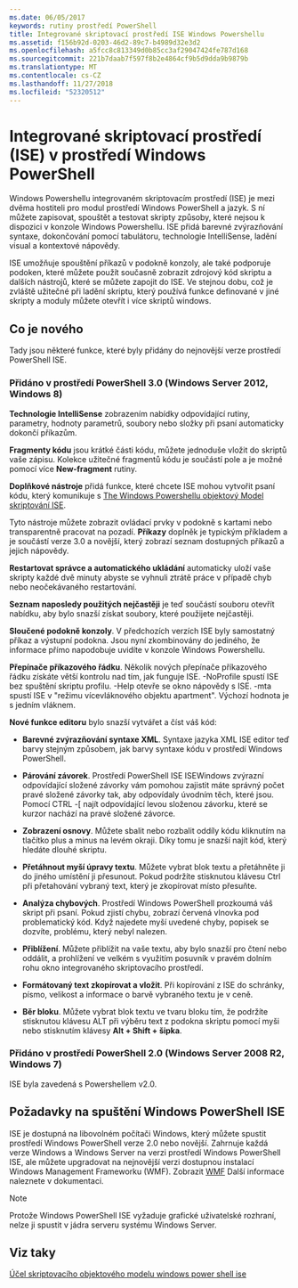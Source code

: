 ```yaml
---
ms.date: 06/05/2017
keywords: rutiny prostředí PowerShell
title: Integrované skriptovací prostředí ISE Windows Powershellu
ms.assetid: f156b92d-0203-46d2-89c7-b4989d32e3d2
ms.openlocfilehash: a5fcc8c813349d0b85cc3af29047424fe787d168
ms.sourcegitcommit: 221b7daab7f597f8b2e4864cf9b5d9dda9b9879b
ms.translationtype: MT
ms.contentlocale: cs-CZ
ms.lasthandoff: 11/27/2018
ms.locfileid: "52320512"
---
```

# <a name="windows-powershell-integrated-scripting-environment-ise"></a>Integrované skriptovací prostředí (ISE) v prostředí Windows PowerShell

Windows Powershellu integrovaném skriptovacím prostředí (ISE) je mezi dvěma hostiteli pro modul prostředí Windows PowerShell a jazyk. S ní můžete zapisovat, spouštět a testovat skripty způsoby, které nejsou k dispozici v konzole Windows Powershellu. ISE přidá barevné zvýrazňování syntaxe, dokončování pomocí tabulátoru, technologie IntelliSense, ladění visual a kontextové nápovědy.

ISE umožňuje spouštění příkazů v podokně konzoly, ale také podporuje podoken, které můžete použít současně zobrazit zdrojový kód skriptu a dalších nástrojů, které se můžete zapojit do ISE. Ve stejnou dobu, což je zvláště užitečné při ladění skriptu, který používá funkce definované v jiné skripty a moduly můžete otevřít i více skriptů windows.

## <a name="whats-new"></a>Co je nového

Tady jsou některé funkce, které byly přidány do nejnovější verze prostředí PowerShell ISE.

### <a name="added-in-powershell-30-windows-server-2012-windows-8"></a>Přidáno v prostředí PowerShell 3.0 (Windows Server 2012, Windows 8)

**Technologie IntelliSense** zobrazením nabídky odpovídající rutiny, parametry, hodnoty parametrů, soubory nebo složky při psaní automaticky dokončí příkazům.

**Fragmenty kódu** jsou krátké části kódu, můžete jednoduše vložit do skriptů vaše zápisu. Kolekce užitečné fragmentů kódu je součástí pole a je možné pomocí více **New-fragment** rutiny.

**Doplňkové nástroje** přidá funkce, které chcete ISE mohou vytvořit psaní kódu, který komunikuje s [The Windows Powershellu objektový Model skriptování ISE](../../core-powershell/ise/The-ISE-Object-Model-Hierarchy.md).

Tyto nástroje můžete zobrazit ovládací prvky v podokně s kartami nebo transparentně pracovat na pozadí. **Příkazy** doplněk je typickým příkladem a je součástí verze 3.0 a novější, který zobrazí seznam dostupných příkazů a jejich nápovědy.

**Restartovat správce a automatického ukládání** automaticky uloží vaše skripty každé dvě minuty abyste se vyhnuli ztrátě práce v případě chyb nebo neočekávaného restartování.

**Seznam naposledy použitých nejčastěji** je teď součástí souboru otevřít nabídku, aby bylo snazší získat soubory, které použijete nejčastěji.

**Sloučené podokně konzoly**. V předchozích verzích ISE byly samostatný příkaz a výstupní podokna. Jsou nyní zkombinovány do jediného, že informace přímo napodobuje uvidíte v konzole Windows Powershellu.

**Přepínače příkazového řádku**. Několik nových přepínače příkazového řádku získáte větší kontrolu nad tím, jak funguje ISE. -NoProfile spustí ISE bez spuštění skriptu profilu. -Help otevře se okno nápovědy s ISE. -mta spustí ISE v "režimu vícevláknového objektu apartment". Výchozí hodnota je s jedním vláknem.

**Nové funkce editoru** bylo snazší vytvářet a číst váš kód:

- **Barevné zvýrazňování syntaxe XML**. Syntaxe jazyka XML ISE editor teď barvy stejným způsobem, jak barvy syntaxe kódu v prostředí Windows PowerShell.

- **Párování závorek**. Prostředí PowerShell ISE ISEWindows zvýrazní odpovídající složené závorky vám pomohou zajistit máte správný počet pravé složené závorky tak, aby odpovídaly úvodním těch, které jsou. Pomocí CTRL -\[ najít odpovídající levou složenou závorku, které se kurzor nachází na pravé složené závorce.

- **Zobrazení osnovy**. Můžete sbalit nebo rozbalit oddíly kódu kliknutím na tlačítko plus a minus na levém okraji. Díky tomu je snazší najít kód, který hledáte dlouhé skriptu.

- **Přetáhnout myší úpravy textu**. Můžete vybrat blok textu a přetáhněte ji do jiného umístění ji přesunout. Pokud podržíte stisknutou klávesu Ctrl při přetahování vybraný text, který je zkopírovat místo přesuňte.

- **Analýza chybových**. Prostředí Windows PowerShell prozkoumá váš skript při psaní. Pokud zjistí chybu, zobrazí červená vlnovka pod problematický kód. Když najedete myší uvedené chyby, popisek se dozvíte, problému, který nebyl nalezen.

- **Přiblížení**. Můžete přiblížit na vaše textu, aby bylo snazší pro čtení nebo oddálit, a prohlížení ve velkém s využitím posuvník v pravém dolním rohu okno integrovaného skriptovacího prostředí.

- **Formátovaný text zkopírovat a vložit**. Při kopírování z ISE do schránky, písmo, velikost a informace o barvě vybraného textu je v ceně.

- **Běr bloku**. Můžete vybrat blok textu ve tvaru bloku tím, že podržíte stisknutou klávesu ALT při výběru text z podokna skriptu pomocí myši nebo stisknutím klávesy **Alt + Shift + šipka**.

### <a name="added-in-powershell-20-windows-server-2008-r2-windows-7"></a>Přidáno v prostředí PowerShell 2.0 (Windows Server 2008 R2, Windows 7)

ISE byla zavedená s Powershellem v2.0.

## <a name="requirements-for-running-the-windows-powershell-ise"></a>Požadavky na spuštění Windows PowerShell ISE

ISE je dostupná na libovolném počítači Windows, který můžete spustit prostředí Windows PowerShell verze 2.0 nebo novější. Zahrnuje každá verze Windows a Windows Server na verzi prostředí Windows PowerShell ISE, ale můžete upgradovat na nejnovější verzi dostupnou instalací Windows Management Frameworku (WMF). Zobrazit [WMF](/powershell/wmf) Další informace naleznete v dokumentaci.

> [!NOTE]
> Protože Windows PowerShell ISE vyžaduje grafické uživatelské rozhraní, nelze ji spustit v jádra serveru systému Windows Server.

## <a name="see-also"></a>Viz taky

[Účel skriptovacího objektového modelu windows power shell ise](../../core-powershell/ise/Purpose-of-the-Windows-PowerShell-ISE-Scripting-Object-Model.md)